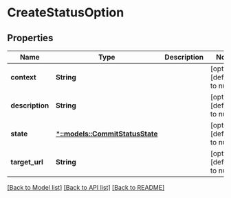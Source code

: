 # CreateStatusOption

## Properties
Name | Type | Description | Notes
------------ | ------------- | ------------- | -------------
**context** | **String** |  | [optional] [default to null]
**description** | **String** |  | [optional] [default to null]
**state** | [***::models::CommitStatusState**](CommitStatusState.md) |  | [optional] [default to null]
**target_url** | **String** |  | [optional] [default to null]

[[Back to Model list]](../README.md#documentation-for-models) [[Back to API list]](../README.md#documentation-for-api-endpoints) [[Back to README]](../README.md)


